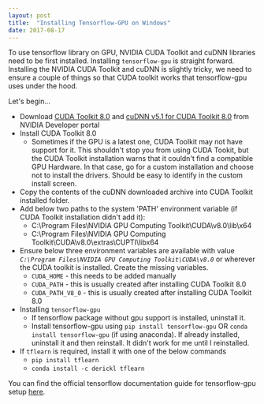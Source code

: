 ```yaml
---
layout: post
title:  "Installing Tensorflow-GPU on Windows"
date: 2017-08-17
---
```


To use tensorflow library on GPU, NVIDIA CUDA Toolkit and cuDNN libraries need to be first installed. Installing `tensorflow-gpu` is straight forward. Installing the NVIDIA CUDA Toolkit and cuDNN is slightly tricky, we need to ensure a couple of things so that CUDA toolkit works that tensorflow-gpu uses under the hood.

Let's begin...

* Download <A href="https://developer.nvidia.com/cuda-downloads" target="_blank">CUDA Toolkit 8.0</A> and <A href="https://developer.nvidia.com/cudnn" target="_blank">cuDNN v5.1 for CUDA Toolkit 8.0</A> from NVIDIA Developer portal
* Install CUDA Toolkit 8.0
   * Sometimes if the GPU is a latest one, CUDA Toolkit may not have support for it. This shouldn't stop you from using CUDA Tookit, but the CUDA Toolkit installation warns that it couldn't find a compatible GPU Hardware. In that case, go for a custom installation and choose not to install the drivers. Should be easy to identify in the custom install screen.
* Copy the contents of the cuDNN downloaded archive into CUDA Toolkit installed folder.
* Add below two paths to the system 'PATH' environment variable (if CUDA Toolkit installation didn't add it):
    * C:\Program Files\NVIDIA GPU Computing Toolkit\CUDA\v8.0\lib\x64
    * C:\Program Files\NVIDIA GPU Computing Toolkit\CUDA\v8.0\extras\CUPTI\libx64
* Ensure below three environment variables are available with value _`C:\Program Files\NVIDIA GPU Computing Toolkit\CUDA\v8.0`_ or wherever the CUDA toolkit is installed. Create the missing variables.
    * `CUDA_HOME` - this needs to be added manually
    * `CUDA_PATH` - this is usually created after installing CUDA Toolkit 8.0
    * `CUDA_PATH_V8_0` - this is usually created after installing CUDA Toolkit 8.0
* Installing `tensorflow-gpu`
    * If tensorflow package without gpu support is installed, uninstall it.
    * Install tensorflow-gpu using `pip install tensorflow-gpu` OR `conda install tensorflow-gpu` (if using anaconda). If already installed, uninstall it and then reinstall. It didn't work for me until I reinstalled.
* If `tflearn` is required, install it with one of the below commands
    * `pip install tflearn`
    * `conda install -c derickl tflearn`


You can find the official tensorflow documentation guide for tensorflow-gpu setup <A href="https://www.tensorflow.org/install/install_windows#requirements_to_run_tensorflow_with_gpu_support" target="_blank">here</A>.

